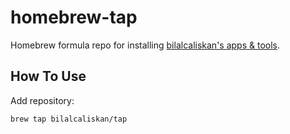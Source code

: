 # homebrew-tap

Homebrew formula repo for installing [bilalcaliskan's apps & tools](https://github.com/bilalcaliskan).

## How To Use

Add repository:

```
brew tap bilalcaliskan/tap
```
